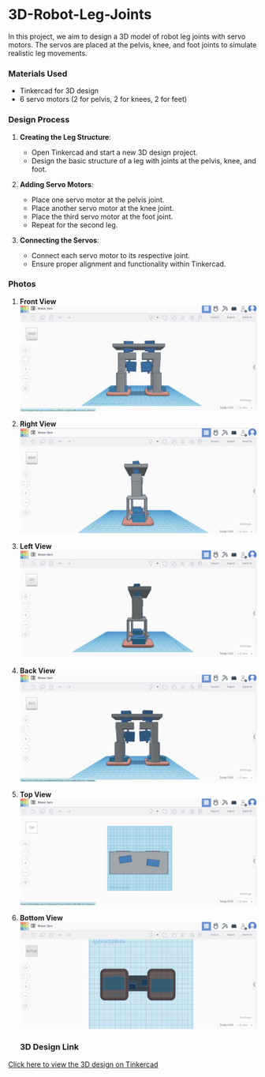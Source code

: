 # 3D-Robot-Leg-Joints

In this project, we aim to design a 3D model of robot leg joints with servo motors. The servos are placed at the pelvis, knee, and foot joints to simulate realistic leg movements.

### Materials Used
- Tinkercad for 3D design
- 6 servo motors (2 for pelvis, 2 for knees, 2 for feet)

### Design Process
1. **Creating the Leg Structure**: 
    - Open Tinkercad and start a new 3D design project.
    - Design the basic structure of a leg with joints at the pelvis, knee, and foot.

2. **Adding Servo Motors**: 
    - Place one servo motor at the pelvis joint.
    - Place another servo motor at the knee joint.
    - Place the third servo motor at the foot joint.
    - Repeat for the second leg.

3. **Connecting the Servos**:
    - Connect each servo motor to its respective joint.
    - Ensure proper alignment and functionality within Tinkercad.

### Photos
1. **Front View**
    ![Front View](IMG_5420.jpg)
2. **Right View**
    ![Right View](IMG_5422.jpg)
3. **Left View**
    ![Left View](IMG_5423.jpg)
4. **Back View**
    ![Back View](IMG_5421.jpg)
5. **Top View**
    ![Top View](IMG_5425.jpg)
6. **Bottom View**
    ![Bottom View](IMG_5424.jpg)

   ### 3D Design Link
[Click here to view the 3D design on Tinkercad](https://www.tinkercad.com/things/lPtCfQpie4m-brave-jarv/edit?sharecode=3W7NCBTniuBr6eh-p6mvYCE5pPAHd1UYkqJv6DcLksE)
